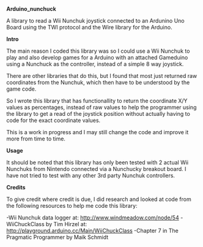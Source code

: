 **Arduino_nunchuck**

A library to read a Wii Nunchuk joystick connected to an Ardunino Uno Board
using the TWI protocol and the Wire library for the Arduino.

**Intro**

The main reason I coded this library was so I could use a Wii Nunchuk
to play and also develop games for a Arduino with an attached Gameduino
using a Nunchuck as the controller, instead of a simple 8 way joystick. 

There are other libraries that do this, but I found that most just returned
raw coordinates from the Nunchuk, which then have to be understood by the game
code.

So I wrote this library that has functionallity to return the coordinate X/Y
values as percentages, instead of raw values to help the programmer using the
library to get a read of the joystick position without actually having to
code for the exact coordinate values. 

This is a work in progress and I may still change the code and improve it
more from time to time.

**Usage**

It should be noted that this library has only been tested with 2 actual
Wii Nunchuks from Nintendo connected via a Nunchucky breakout board.
I have not tried to test with any other 3rd party Nunchuk controllers.

**Credits**

To give credit where credit is due, I did research and looked at code
from the following resources to help me code this library:

-Wii Nunchuk data logger at: http://www.windmeadow.com/node/54
-WiiChuckClass by Tim Hirzel at: http://playground.arduino.cc/Main/WiiChuckClass
-Chapter 7 in The Pragmatic Programmer by Maik Schmidt

